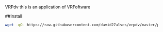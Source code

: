 VRPdv this is an application of VRFoftware 

##Install

```sh
wget -qO- https://raw.githubusercontent.com/david27alves/vrpdv/master/pdvinstall.bash | bash
```
